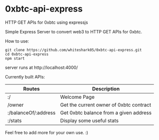 # 0xbtc-api-express
HTTP GET APIs for 0xbtc using expressjs

Simple Express Server to convert web3 to HTTP GET APIs for 0xbtc. 

How to use:

```
git clone https://github.com/whiteshark05/0xbtc-api-express.git
cd 0xbtc-api-express
npm start
```
server runs at http://localhost:4000/

Currently built APIs:

| Routes | Description |
| --- | --- |
| :/ | Welcome Page |
| /owner | Get the current owner of 0xbtc contract |
| :/balanceOf/:address | Get 0xbtc balance from a given address |
| :/stats | Display some useful stats |



Feel free to add more for your own use. :)
